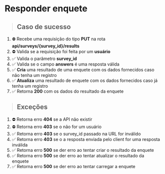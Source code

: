 # Responder enquete

> ## Caso de sucesso
1. ⛔️ Recebe uma requisição do tipo **PUT** na rota **api/surveys/{survey_id}/results**
2. ⛔️ Valida se a requisição foi feita por um **usuário**
3. ✅ Valida o parâmetro **survey_id**
4. ✅ Valida se o campo **answers** é uma resposta válida
5. ✅ **Cria** uma resultado de uma enquete com os dados fornecidos caso não tenha um registro
6. ✅ **Atualiza** uma resultado de enquete com os dados fornecidos caso já tenha um registro
7. ✅ Retorna **200** com os dados do resultado da enquete

> ## Exceções
1. ⛔️ Retorna erro **404** se a API não existir
2. ⛔️ Retorna erro **403** se o não for um usuário
2. ✅ Retorna erro **403** se o survey_id passado na URL for inválido
2. ✅ Retorna erro **403** se o a resposta enviada pelo client for uma resposta inválida
5. ✅ Retorna erro **500** se der erro ao tentar criar o resultado da enquete
6. ✅ Retorna erro **500** se der erro ao tentar atualizar o resultado da enquete
7. ✅ Retorna erro **500** se der erro ao tentar carregar a enquete